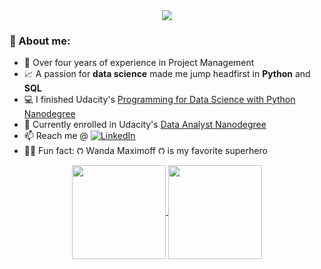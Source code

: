 <div align=center>
    <img src ="https://readme-typing-svg.herokuapp.com?font=Architects+Daughter&color=e56b6f&size=30&lines=Hey+there!+I'm+Thárcyla+👋">
</div>

### 🎯 About me:

- 📢 Over four years of experience in Project Management
- 📈 A passion for **data science** made me jump headfirst in **Python** and **SQL**
- 💻 I finished Udacity's [Programming for Data Science with Python Nanodegree](https://graduation.udacity.com/confirm/LPVKRAW5)
- 🚀 Currently enrolled in Udacity's [Data Analyst Nanodegree](https://www.udacity.com/course/data-analyst-nanodegree--nd002)
- 📫 Reach me @ <a href="https://www.linkedin.com/in/tharcylamourao/"><img src="https://img.shields.io/badge/Linkedin-0077b5?style=flat&logo=linkedin" alt="LinkedIn" /></a>
- 🦸‍♀️ Fun fact: ᱬ Wanda Maximoff ᱬ is my favorite superhero

<div align=center>
    <a href="https://github.com/tharcyla">
        <img height="150em" align="center" src="https://github-readme-stats.vercel.app/api?username=tharcyla&show_icons=true&count_private=true&theme=tokyonight"/>
        <img height="150em" align="center" src="https://github-readme-stats.vercel.app/api/top-langs/?username=tharcyla&layout=compact&theme=tokyonight"/>
    </a>
</div>